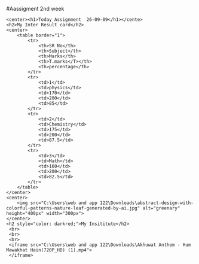 #Aassigment 2nd week





<!DOCTYPE html>
<html lang="en">
<head>
    <meta charset="UTF-8">
    <meta name="viewport" content="width=device-width, initial-scale=1.0">
    <title>Document</title>
</head>
<body background="C:\Users\web and app 122\Downloads\abstract-design-with-colorful-patterns-nature-leaf-generated-by-ai.jpg">
    
    <center><h1>Today Assignment  26-09-09</h1></cente>
    <h2>My Inter Result card</h2>
    <center>
        <table border="1">
            <tr>
                <th>SR No</th>
                <th>Subject</th>
                <th>Marks</th>
                <th>T.marks</T></th>
                <th>percentage</th>
            </tr>
            <tr>
                <td>1</td>
                <td>physics</td>
                <td>170</td>
                <td>200</td>
                <td>85</td>
            </tr>
            <tr>
                <td>2</td>
                <td>Chemistry</td>
                <td>175</td>
                <td>200</td>
                <td>87.5</td>
            </tr>
            <tr>
                <td>3</td>
                <td>Math</td>
                <td>160</td>
                <td>200</td>
                <td>82.5</td>
            </tr>
        </table>
    </center>
    <center>
        <img src="C:\Users\web and app 122\Downloads\abstract-design-with-colorful-patterns-nature-leaf-generated-by-ai.jpg" alt="greenary" height="400px" width="300px">
    </center>
    <h2 style="color: darkred;">My Insititute</h2>
     <br>
     <br>
     <br>
     <iframe src="C:\Users\web and app 122\Downloads\Akhuwat Anthem - Hum Mawakhat Hain(720P_HD) (1).mp4">
     </iframe>
</body>
</html>

